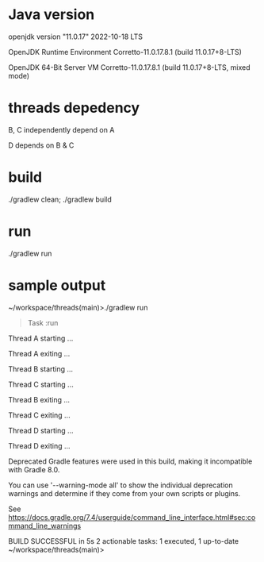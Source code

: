 # Java version
openjdk version "11.0.17" 2022-10-18 LTS

OpenJDK Runtime Environment Corretto-11.0.17.8.1 (build 11.0.17+8-LTS)

OpenJDK 64-Bit Server VM Corretto-11.0.17.8.1 (build 11.0.17+8-LTS, mixed mode)

# threads depedency
B, C independently depend on A

D depends on B & C

# build
./gradlew clean; ./gradlew build

# run
./gradlew run

# sample output
~/workspace/threads(main)>./gradlew run


> Task :run

Thread A starting ...

Thread A exiting ...

Thread B starting ...

Thread C starting ...

Thread B exiting ...

Thread C exiting ...

Thread D starting ...

Thread D exiting ...

Deprecated Gradle features were used in this build, making it incompatible with Gradle 8.0.

You can use '--warning-mode all' to show the individual deprecation warnings and determine if they come from your own scripts or plugins.

See https://docs.gradle.org/7.4/userguide/command_line_interface.html#sec:command_line_warnings

BUILD SUCCESSFUL in 5s
2 actionable tasks: 1 executed, 1 up-to-date
~/workspace/threads(main)>

